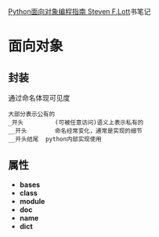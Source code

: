 [Python面向对象编程指南 Steven F.Lott]()书笔记

# 面向对象

## 封装

通过命名体现可见度
```
大部分表示公有的
_开头 		(可被任意访问)语义上表示私有的
__开头		命名经常变化，通常是实现的细节
__开头结尾	python内部实现使用
```
## 属性
* __bases__
* __class__
* __module__
* __doc__
* __name__
* __dict__
